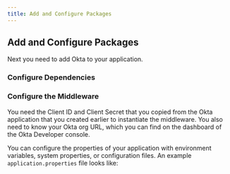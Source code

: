 ```yaml
---
title: Add and Configure Packages
---
```

## Add and Configure Packages

Next you need to add Okta to your application.

<StackSelector snippet="addconfigpkg"/>

### Configure Dependencies

<StackSelector snippet="configdep"/>

### Configure the Middleware

You need the Client ID and Client Secret that you copied from the Okta application that you created earlier to instantiate the middleware. You also need to know your Okta org URL, which you can find on the dashboard of the Okta Developer console.

You can configure the properties of your application with environment variables, system properties, or configuration files. An example `application.properties` file looks like:

<StackSelector snippet="configmid"/>

<NextSection/>
